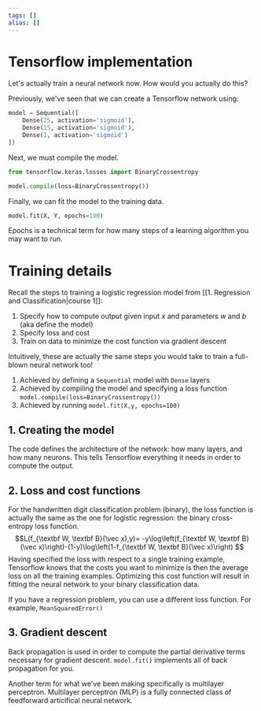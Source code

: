 ```yaml
---
tags: []
alias: []
---
```

# Tensorflow implementation
Let's actually train a neural network now.
How would you actually do this?

Previously, we've seen that we can create a Tensorflow network using:
```python
model = Sequential([
	Dense(25, activation='sigmoid'),
	Dense(15, activation='sigmoid'),
	Dense(1, activation='sigmoid')
])
```

Next, we must compile the model.
```python
from tensorflow.keras.losses import BinaryCrossentropy

model.compile(loss=BinaryCrossentropy())
```

Finally, we can fit the model to the training data.
```python
model.fit(X, Y, epochs=100)
```
Epochs is a technical term for how many steps of a learning algorithm you may want to run.

# Training details
Recall the steps to training a logistic regression model from [[1. Regression and Classification|course 1]]:
1. Specify how to compute output given input $x$ and parameters $w$ and $b$ (aka define the model)
2. Specify loss and cost
3. Train on data to minimize the cost function via gradient descent

Intuitively, these are actually the same steps you would take to train a full-blown neural network too!
1. Achieved by defining a `Sequential` model with `Dense` layers
2. Achieved by compiling the model and specifying a loss function `model.compile(loss=BinaryCrossentropy())`
3. Achieved by running `model.fit(X,y, epochs=100)`

## 1. Creating the model
The code defines the architecture of the network: how many layers, and how many neurons. This tells Tensorflow everything it needs in order to compute the output.

## 2. Loss and cost functions
For the handwritten digit classification problem (binary), the loss function is actually the same as the one for logistic regression: the binary cross-entropy loss function. 
$$L(f_{\textbf W, \textbf B}(\vec x),y)=
-y\log\left(f_{\textbf W, \textbf B}(\vec x)\right)-(1-y)\log\left(1-f_{\textbf W, \textbf B}(\vec x)\right)
$$
Having specified the loss with respect to a single training example, Tensorflow knows that the costs you want to minimize is then the average loss on all the training examples. Optimizing this cost function will result in fitting the neural network to your binary classification data. 

If you have a regression problem, you can use a different loss function. For example, `MeanSquaredError()`

## 3. Gradient descent
Back propagation is used in order to compute the partial derivative terms necessary for gradient descent. 
`model.fit()` implements all of back propagation for you. 

Another term for what we've been making specifically is multilayer perceptron. Multilayer perceptron (MLP) is a fully connected class of feedforward articifical neural network. 